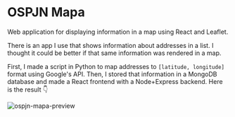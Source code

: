 # OSPJN Mapa

Web application for displaying information in a map using React and Leaflet.

There is an app I use that shows information about addresses in a list. I thought it could be better if that same information was rendered in a map.

First, I made a script in Python to map addresses to `[latitude, longitude]` format using Google's API. Then, I stored that information in a MongoDB database and made a React frontend with a Node+Express backend. Here is the result 👇

![ospjn-mapa-preview](https://user-images.githubusercontent.com/11776905/196035104-d693c6cd-7de2-4545-881e-af0f6f99d976.gif)
